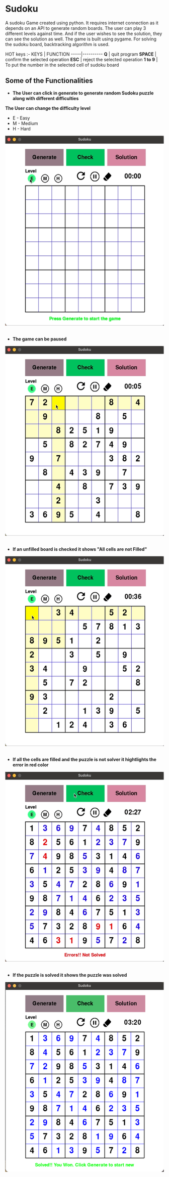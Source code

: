# Sudoku

A sudoku Game created using python.
It requires internet connection as it depends on an API to generate random boards. 
The user can play 3 different levels against time. And if the user wishes to see the solution, they can see the solution as well.
The game is built using pygame.
For solving the sudoku board, backtracking algorithm is used.

HOT keys :-
KEYS | FUNCTION
-----|----------
**Q** | quit program
**SPACE** | confirm the selected operation
**ESC** | reject the selected operation
**1 to 9** | To put the number in the selected cell of sudoku board


## Some of the Functionalities

* __The User can click in generate to generate random Sudoku puzzle along with different difficulties__

__The User can change the difficulty level__
* E - Easy
* M - Medium
* H - Hard


<img src="gifs/generate.gif" width="600" height="600" />

<br />
<br />



* __The game can be paused__

<img src="gifs/pause.gif" width="600" height="600" />

<br />
<br />


* __If an unfilled board is checked it shows "All cells are not Filled"__

<img src="gifs/check.gif" width="600" height="600" />

<br />
<br />

* __If all the cells are filled and the puzzle is not solver it hightlights the error in red color__

<img src="gifs/error.gif" width="600" height="600" />



<br />
<br />

* __If the puzzle is solved it shows the puzzle was solved__
<p align="center">
<img src="gifs/final.png" width="600" height="600" title="hover text">
</p>
